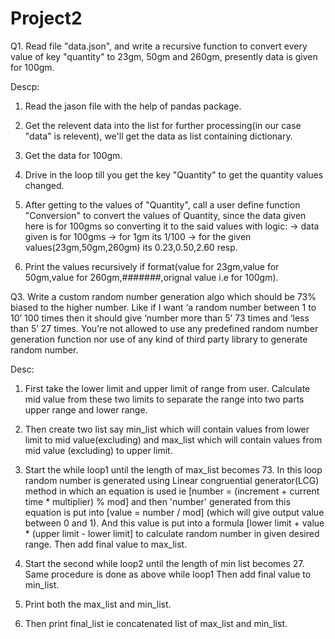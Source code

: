 # Project2

Q1. Read file "data.json", and write a recursive function to convert every value of key "quantity" to 23gm, 50gm and 260gm, presently data is given for 100gm.

Descp: 
1. Read the jason file with the help of pandas package.

2. Get the relevent data into the list for further processing(in our case "data" is relevent), we'll get the data as list containing dictionary.

3. Get the data for 100gm.

4. Drive in the loop till you get the key "Quantity" to get the quantity values changed.

5. After getting to the values of "Quantity", call a user define function "Conversion" to convert the values of Quantity, since the data given here is for 100gms so converting it to the said values with logic:
-> data given is for 100gms
-> for 1gm its 1/100
-> for the given values(23gm,50gm,260gm) its 0.23,0.50,2.60 resp.

6. Print the values recursively if format(value for 23gm,value for 50gm,value for 260gm,#######,orignal value i.e for 100gm).

Q3. Write a custom random number generation algo which should be 73% biased to the higher number. Like if I want ‘a random number between 1 to 10’ 100 times then it should give ‘number more than 5’ 73 times and ‘less than 5’ 27 times. You’re not allowed to use any predefined random number generation function nor use of any kind of third party library to generate random number.

Desc:

1. First take the lower limit and upper limit of range from user. Calculate mid value from these two limits to separate the range into two parts upper range and lower range.

2. Then create two list say min_list which will contain values from lower limit to mid value(excluding) and max_list which will contain values from mid value (excluding) to upper limit.

3. Start the while loop1 until the length of max_list becomes 73. In this loop random number is generated using Linear congruential generator(LCG) method in which an equation is used ie [number = (increment + current time * multiplier) % mod] and then 'number' generated from this equation is put into [value = number / mod] (which will give output value between 0 and 1). And this value is put into a formula [lower limit + value * (upper limit - lower limit] to calculate random number in given desired range. Then add final value to max_list.

4. Start the second while loop2 until the length of min list becomes 27. Same procedure is done as above while loop1 Then add final value to min_list.

5. Print both the max_list and min_list.

6. Then print final_list ie concatenated list of max_list and min_list.

